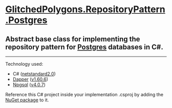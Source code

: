 # [GlitchedPolygons.RepositoryPattern.Postgres](https://github.com/GlitchedPolygons/RepositoryPattern.Postgres)

## Abstract base class for implementing the repository pattern for [Postgres](https://postgresql.org) databases in C#.

---

Technology used:
* C# ([netstandard2.0](https://github.com/dotnet/standard/blob/master/docs/versions/netstandard2.0.md))
* [Dapper](https://github.com/StackExchange/Dapper) ([v1.60.6](https://www.nuget.org/packages/Dapper/1.60.6))
* [Npgsql](https://www.nuget.org/packages/Npgsql) ([v4.0.7](https://www.nuget.org/packages/Npgsql/4.0.7))

Reference this C# project inside your implementation .csproj by adding the [NuGet package](https://www.nuget.org/packages/GlitchedPolygons.RepositoryPattern.Postgres) to it.

